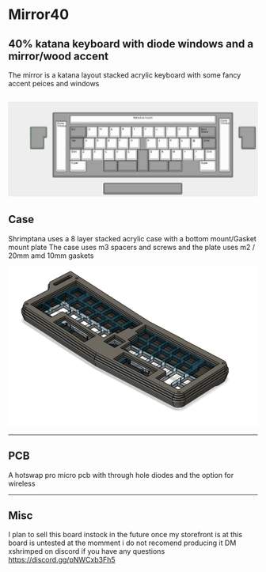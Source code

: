 # Mirror40
## 40% katana keyboard with diode windows and a mirror/wood accent



The mirror is a katana layout stacked acrylic keyboard with some fancy accent peices and windows

![alt text](https://github.com/ShrimpedKeyboard/Mirror40/blob/main/KLE/Mirror40.png?raw=true)
 --- 

## Case

Shrimptana uses a 8 layer stacked acrylic case with a bottom mount/Gasket mount plate
The case uses m3 spacers and screws and the plate uses m2 / 20mm amd 10mm gaskets

![alt text](https://github.com/ShrimpedKeyboard/Shrimptana/blob/main/Gallery/Renders/Case%201.png?raw=true)


 --- 

## PCB

A hotswap pro micro pcb with through hole diodes and the option for wireless

 --- 

## Misc
I plan to sell this board instock in the future once my storefront is at 
this board is untested at the momment i do not recomend producing it 
DM xshrimped on discord if you have any questions
https://discord.gg/pNWCxb3Fh5
